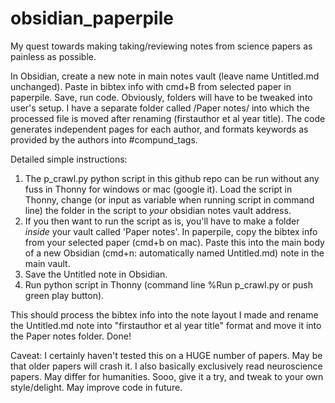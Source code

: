 # obsidian_paperpile
My quest towards making taking/reviewing notes from science papers as painless as possible.

In Obsidian, create a new note in main notes vault (leave name Untitled.md unchanged). Paste in bibtex info with cmd+B from selected paper in paperpile. Save, run code. Obviously, folders will have to be tweaked into user's setup. I have a separate folder called /Paper notes/ into which the processed file is moved after renaming (firstauthor et al year title). The code generates independent pages for each author, and formats keywords as provided by the authors into #compund_tags.

Detailed simple instructions:

1. The  p_crawl.py python script in this github repo can be run without any fuss in Thonny for windows or mac (google it). Load the script in Thonny, change (or input as variable when running script in command line) the folder in the script to _your_ obsidian notes vault address.
2. If you then want to run the script as is, you'll have to make a folder _inside_ your vault called 'Paper notes'. In paperpile, copy the bibtex info from your selected paper (cmd+b on mac). Paste this into the main body of a new Obsidian (cmd+n: automatically named Untitled.md) note in the main vault.
3. Save the Untitled note in Obsidian.
4.  Run python script in Thonny (command line %Run p_crawl.py or push green play button). 

This should process the bibtex info into the note layout I made and rename the Untitled.md note into "firstauthor et al year title" format and move it into the Paper notes folder. Done! 

Caveat: I certainly haven't tested this on a HUGE number of papers. May be that older papers will crash it. I also basically exclusively read neuroscience papers. May differ for humanities. Sooo, give it a try, and tweak to your own style/delight. May improve code in future.
